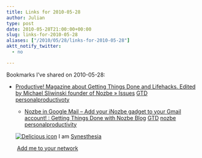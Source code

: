 ```yaml
---
title: Links for 2010-05-28
author: Julian
type: post
date: 2010-05-28T21:00:00+00:00
slug: links-for-2010-05-28 
aliases: ["/2010/05/28/links-for-2010-05-28"]
aktt_notify_twitter:
  - no

---
```

Bookmarks I&#8217;ve shared on 2010-05-28:

  * [Productive! Magazine about Getting Things Done and Lifehacks. Edited by Michael Sliwinski founder of Nozbe &raquo; Issues][1] 
    [GTD][2] [personalproductivoty][3] </li> 
    
      * [Nozbe in Google Mail &#8211; Add your iNozbe gadget to your Gmail account! : Getting Things Done with Nozbe Blog][4] 
        [GTD][2] [nozbe][5] [personalproductivity][6] </li> </ul> 
        
        <p class="deliciouslink">
          <a href="https://del.icio.us/synesthesia" title="See all my bookmarks on del.icio.us"><img src="https://www.synesthesia.co.uk/images/deliciousicon.jpg" alt="Delicious icon" /></a>&nbsp;I am <a href="https://del.icio.us/synesthesia" title="See all my bookmarks on del.icio.us">Synesthesia</a>
        </p>
        
        <p class="deliciouslink">
          <a href="https://del.icio.us/network?add=synesthesia" title="Add me to your del.icio.us network"><img src="https://www.synesthesia.co.uk/images/add.gif" alt="" /></a>&nbsp;<a href="https://del.icio.us/network?add=synesthesia" title="Add me to your del.icio.us network">Add me to your network</a>
        </p>

 [1]: https://productivemagazine.com/issues/
 [2]: https://delicious.com/synesthesia/GTD
 [3]: https://delicious.com/synesthesia/personalproductivoty
 [4]: https://www.nozbe.com/gtd/blog/post-f76610a/nozbe_in_google_mail-add_your_inozbe_gadget_to_your_gmail_account
 [5]: https://delicious.com/synesthesia/nozbe
 [6]: https://delicious.com/synesthesia/personalproductivity